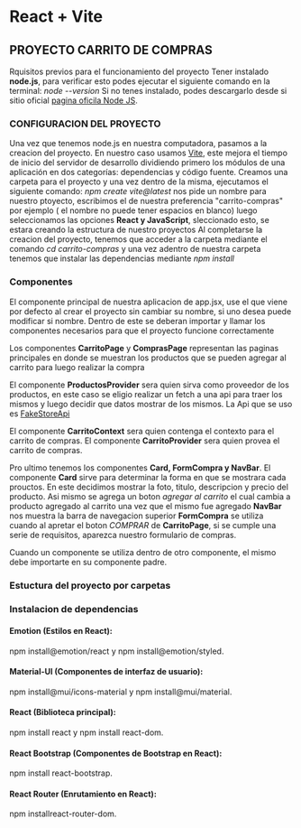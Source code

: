 # React + Vite

## **PROYECTO CARRITO DE COMPRAS**

Rquisitos previos para el funcionamiento del proyecto
Tener instalado **node.js**, para verificar esto podes ejecutar el siguiente comando en la terminal: 
*node --version*
Si no tenes instalado, podes descargarlo desde si sitio oficial [pagina oficila Node JS](https://nodejs.org/en).

### **CONFIGURACION DEL PROYECTO**

Una vez que tenemos node.js en nuestra computadora, pasamos a la creacion del proyecto.
En nuestro caso usamos [Vite](https://vitejs.dev/guide/), este mejora el tiempo de inicio del servidor de desarrollo dividiendo primero los módulos de una aplicación en dos categorías: dependencias y código fuente.
Creamos una carpeta para el proyecto y una vez dentro de la misma, ejecutamos el siguiente comando: 
*npm create vite@latest*
nos pide un nombre para nuestro ptoyecto, escribimos el de nuestra preferencia "carrito-compras" por ejemplo ( el nombre no puede tener espacios en blanco)
luego seleccionamos las opciones **React y JavaScript**, sleccionado esto, se estara creando la estructura de nuestro proyectos
Al completarse la creacion del proyecto, tenemos que acceder a la carpeta mediante el comando
*cd carrito-compras*
y una vez adentro de nuestra carpeta tenemos que instalar las dependencias mediante
*npm install*

### **Componentes**
El componente principal de nuestra aplicacion de app.jsx, use el que viene por defecto al crear el proyecto sin cambiar su nombre, si uno desea puede modificar si nombre. Dentro de este se deberan importar y llamar los componentes necesarios para que el proyecto funcione correctamente

Los componentes **CarritoPage** y **ComprasPage** representan las paginas principales en donde se muestran los productos que se pueden agregar al carrito para luego realizar la compra

El componente **ProductosProvider** sera quien sirva como proveedor de los productos, en este caso se eligio realizar un fetch a una api para traer los mismos y luego decidir que datos mostrar de los mismos. La Api que se uso es [FakeStoreApi](https://fakestoreapi.com/products)

El componente **CarritoContext** sera quien contenga el contexto para el carrito de compras. El componente **CarritoProvider** sera quien provea el carrito de compras.

Pro ultimo tenemos los componentes **Card, FormCompra y NavBar**. 
El componente **Card** sirve para determinar la forma en que se mostrara cada prouctos. En este decidimos mostrar la foto, titulo, descripcion y precio del producto. Asi mismo se agrega un boton *agregar al carrito* el cual cambia a producto agregado al carrito una vez que el mismo fue agregado
**NavBar** nos muestra la barra de navegacion superior
**FormCompra** se utiliza cuando al apretar el boton *COMPRAR* de **CarritoPage**, si se cumple una serie de requisitos, aparezca nuestro formulario de compras.

Cuando un componente se utiliza dentro de otro componente, el mismo debe importarte en su componente padre. 

### Estuctura del proyecto por carpetas

[](public/estructuraProyecto.png)


<!-- Carrito/
|-- node_modules/
|-- public/
|   |-- iconoCarrito.png
|-- src/
|   |-- components/
|   |   |-- FormCompra.jsx
|   |   |-- NavBar.jsx
|   |   |-- Card.jsx
|   |
|   |-- context/
|   |   |-- productosContext.jsx
|   |   |-- productosProvider.jsx
|   |   |-- CarritoContext.jsx
|   |   |-- CarritoProvider.jsx
|   |
|   |-- pages/
|   |   |-- CarritoPage.jsx
|   |   |-- ComprasPage.jsx
|   |
|   |-- styles/
|   |   |-- card.css
|   |   |-- comprasPage.css
|   |
|   |-- app.jsx
|   |-- app.css
|   |-- main.jsx
|
|-- .eslintrx.cjs
|-- .gitignore
|-- index.html
|-- package-lock.json
|-- package.json
|-- README.md
|-- vite.config.js
 -->


### Instalacion de dependencias

#### Emotion (Estilos en React):
npm install@emotion/react y npm install@emotion/styled.

#### Material-UI (Componentes de interfaz de usuario):
npm install@mui/icons-material y npm install@mui/material.

#### React (Biblioteca principal):
npm install react y npm install react-dom.

#### React Bootstrap (Componentes de Bootstrap en React):
npm install react-bootstrap.

#### React Router (Enrutamiento en React):
npm installreact-router-dom.